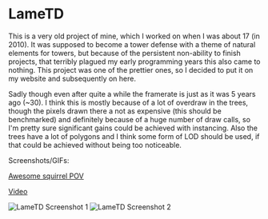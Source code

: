 # LameTD
This is a very old project of mine, which I worked on when I was about 17 (in 2010). It was supposed to become a tower defense with a theme of natural elements for towers, but because of the persistent non-ability to finish projects, that terribly plagued my early programming years this also came to nothing. This project was one of the prettier ones, so I decided to put it on my website and subsequently on here. 

Sadly though even after quite a while the framerate is just as it was 5 years ago (~30). I think this is mostly because of a lot of overdraw in the trees, though the pixels drawn there a not as expensive (this should be benchmarked) and definitely because of a huge number of draw calls, so I'm pretty sure significant gains could be achieved with instancing.
Also the trees have a lot of polygons and I think some form of LOD should be used, if that could be achieved without being too noticeable.

Screenshots/GIFs:

[Awesome squirrel POV](https://gfycat.com/DismalAgedKakarikis)

[Video](http://youtu.be/P7YLTwcZt20)


![LameTD Screenshot 1](http://download.theshoemaker.de/stuff/LameTD_GitHub_imgs/lameTD1.png "LameTD Screenshot 1")
![LameTD Screenshot 2](http://download.theshoemaker.de/stuff/LameTD_GitHub_imgs/lameTD2.png "LameTD Screenshot 2")